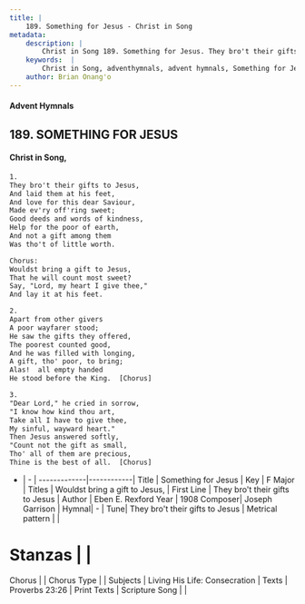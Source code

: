 ```yaml
---
title: |
    189. Something for Jesus - Christ in Song
metadata:
    description: |
        Christ in Song 189. Something for Jesus. They bro't their gifts to Jesus, And laid them at his feet, And love for this dear Saviour, Made ev'ry off'ring sweet; Good deeds and words of kindness, Help for the poor of earth, And not a gift among them Was tho't of little worth. Chorus: Wouldst bring a gift to Jesus, That he will count most sweet? Say, "Lord, my heart I give thee," And lay it at his feet.
    keywords:  |
        Christ in Song, adventhymnals, advent hymnals, Something for Jesus, They bro't their gifts to Jesus. Wouldst bring a gift to Jesus,
    author: Brian Onang'o
---
```


#### Advent Hymnals
## 189. SOMETHING FOR JESUS
####  Christ in Song,

```txt
1.
They bro't their gifts to Jesus,
And laid them at his feet,
And love for this dear Saviour,
Made ev'ry off'ring sweet;
Good deeds and words of kindness,
Help for the poor of earth,
And not a gift among them
Was tho't of little worth.

Chorus:
Wouldst bring a gift to Jesus,
That he will count most sweet?
Say, "Lord, my heart I give thee,"
And lay it at his feet.

2.
Apart from other givers
A poor wayfarer stood;
He saw the gifts they offered,
The poorest counted good,
And he was filled with longing,
A gift, tho' poor, to bring;
Alas!  all empty handed 
He stood before the King.  [Chorus]

3.
"Dear Lord," he cried in sorrow,
"I know how kind thou art,
Take all I have to give thee,
My sinful, wayward heart."
Then Jesus answered softly,
"Count not the gift as small,
Tho' all of them are precious,
Thine is the best of all.  [Chorus]


```

- |   -  |
-------------|------------|
Title | Something for Jesus |
Key | F Major |
Titles | Wouldst bring a gift to Jesus, |
First Line | They bro't their gifts to Jesus |
Author | Eben E. Rexford
Year | 1908
Composer| Joseph Garrison |
Hymnal|  - |
Tune| They bro't their gifts to Jesus |
Metrical pattern | |
# Stanzas |  |
Chorus |  |
Chorus Type |  |
Subjects | Living His Life: Consecration |
Texts | Proverbs 23:26 |
Print Texts | 
Scripture Song |  |
    
